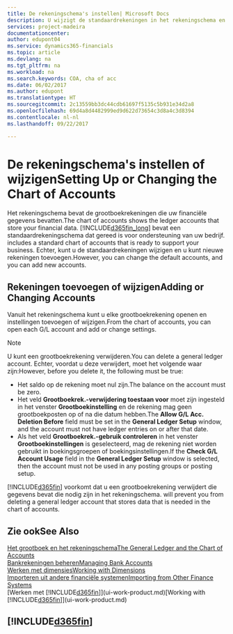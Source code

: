 ```yaml
---
title: De rekeningschema's instellen| Microsoft Docs
description: U wijzigt de standaardrekeningen in het rekeningschema en u kunt nieuwe rekeningen toevoegen.
services: project-madeira
documentationcenter: 
author: edupont04
ms.service: dynamics365-financials
ms.topic: article
ms.devlang: na
ms.tgt_pltfrm: na
ms.workload: na
ms.search.keywords: COA, cha of acc
ms.date: 06/02/2017
ms.author: edupont
ms.translationtype: HT
ms.sourcegitcommit: 2c13559bb3dc44cdb61697f5135c5b931e34d2a8
ms.openlocfilehash: 69d4a8d4482999ed9d622d73654c3d8a4c3d8394
ms.contentlocale: nl-nl
ms.lasthandoff: 09/22/2017

---
```

# <a name="setting-up-or-changing-the-chart-of-accounts"></a><span data-ttu-id="bdf6f-103">De rekeningschema's instellen of wijzigen</span><span class="sxs-lookup"><span data-stu-id="bdf6f-103">Setting Up or Changing the Chart of Accounts</span></span>
<span data-ttu-id="bdf6f-104">Het rekeningschema bevat de grootboekrekeningen die uw financiële gegevens bevatten.</span><span class="sxs-lookup"><span data-stu-id="bdf6f-104">The chart of accounts shows the ledger accounts that store your financial data.</span></span> [!INCLUDE[d365fin_long](includes/d365fin_long_md.md)]<span data-ttu-id="bdf6f-105"> bevat een standaardrekeningschema dat gereed is voor ondersteuning van uw bedrijf.</span><span class="sxs-lookup"><span data-stu-id="bdf6f-105"> includes a standard chart of accounts that is ready to support your business.</span></span>
<span data-ttu-id="bdf6f-106">Echter, kunt u de standaardrekeningen wijzigen en u kunt nieuwe rekeningen toevoegen.</span><span class="sxs-lookup"><span data-stu-id="bdf6f-106">However, you can change the default accounts, and you can add new accounts.</span></span>  

## <a name="adding-or-changing-accounts"></a><span data-ttu-id="bdf6f-107">Rekeningen toevoegen of wijzigen</span><span class="sxs-lookup"><span data-stu-id="bdf6f-107">Adding or Changing Accounts</span></span>
<span data-ttu-id="bdf6f-108">Vanuit het rekeningschema kunt u elke grootboekrekening openen en instellingen toevoegen of wijzigen.</span><span class="sxs-lookup"><span data-stu-id="bdf6f-108">From the chart of accounts, you can open each G/L account and add or change settings.</span></span>

> [!NOTE]  
>   <span data-ttu-id="bdf6f-109">U kunt een grootboekrekening verwijderen.</span><span class="sxs-lookup"><span data-stu-id="bdf6f-109">You can delete a general ledger account.</span></span> <span data-ttu-id="bdf6f-110">Echter, voordat u deze verwijdert, moet het volgende waar zijn:</span><span class="sxs-lookup"><span data-stu-id="bdf6f-110">However, before you delete it, the following must be true:</span></span>  

* <span data-ttu-id="bdf6f-111">Het saldo op de rekening moet nul zijn.</span><span class="sxs-lookup"><span data-stu-id="bdf6f-111">The balance on the account must be zero.</span></span>  
* <span data-ttu-id="bdf6f-112">Het veld **Grootboekrek.-verwijdering toestaan voor** moet zijn ingesteld in het venster **Grootboekinstelling** en de rekening mag geen grootboekposten op of na die datum hebben.</span><span class="sxs-lookup"><span data-stu-id="bdf6f-112">The **Allow G/L Acc. Deletion Before** field must be set in the **General Ledger Setup** window, and the account must not have ledger entries on or after that date.</span></span>  
* <span data-ttu-id="bdf6f-113">Als het veld **Grootboekrek.-gebruik controleren** in het venster **Grootboekinstellingen** is geselecteerd, mag de rekening niet worden gebruikt in boekingsgroepen of boekingsinstellingen.</span><span class="sxs-lookup"><span data-stu-id="bdf6f-113">If the **Check G/L Account Usage** field in the **General Ledger Setup** window is selected, then the account must not be used in any posting groups or posting setup.</span></span>  

[!INCLUDE[d365fin](includes/d365fin_md.md)]<span data-ttu-id="bdf6f-114"> voorkomt dat u een grootboekrekening verwijdert die gegevens bevat die nodig zijn in het rekeningschema.</span><span class="sxs-lookup"><span data-stu-id="bdf6f-114"> will prevent you from deleting a general ledger account that stores data that is needed in the chart of accounts.</span></span>  

## <a name="see-also"></a><span data-ttu-id="bdf6f-115">Zie ook</span><span class="sxs-lookup"><span data-stu-id="bdf6f-115">See Also</span></span>
[<span data-ttu-id="bdf6f-116">Het grootboek en het rekeningschema</span><span class="sxs-lookup"><span data-stu-id="bdf6f-116">The General Ledger and the Chart of Accounts</span></span>](finance-general-ledger.md)  
[<span data-ttu-id="bdf6f-117">Bankrekeningen beheren</span><span class="sxs-lookup"><span data-stu-id="bdf6f-117">Managing Bank Accounts</span></span>](bank-manage-bank-accounts.md)  
[<span data-ttu-id="bdf6f-118">Werken met dimensies</span><span class="sxs-lookup"><span data-stu-id="bdf6f-118">Working with Dimensions</span></span>](finance-dimensions.md)  
[<span data-ttu-id="bdf6f-119">Importeren uit andere financiële systemen</span><span class="sxs-lookup"><span data-stu-id="bdf6f-119">Importing from Other Finance Systems</span></span>](upload-data.md)  
<span data-ttu-id="bdf6f-120">[Werken met [!INCLUDE[d365fin](includes/d365fin_md.md)]](ui-work-product.md)</span><span class="sxs-lookup"><span data-stu-id="bdf6f-120">[Working with [!INCLUDE[d365fin](includes/d365fin_md.md)]](ui-work-product.md)</span></span>  

## [!INCLUDE[d365fin](includes/free_trial_md.md)]

